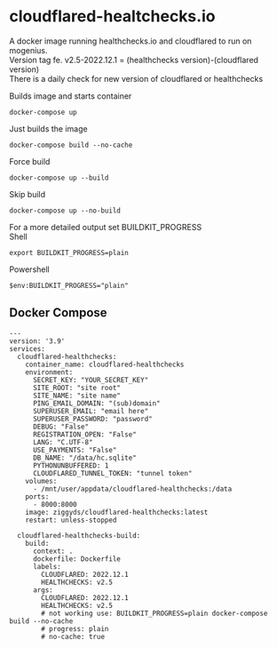 # cloudflared-healtchecks.io
A docker image running healthchecks.io and cloudflared to run on mogenius.\
Version tag fe. v2.5-2022.12.1 = (healthchecks version)-(cloudflared version)\
There is a daily check for new version of cloudflared or healthchecks

Builds image and starts container

	docker-compose up

Just builds the image

	docker-compose build --no-cache

Force build

	docker-compose up --build

Skip build

	docker-compose up --no-build

For a more detailed output set BUILDKIT_PROGRESS\
Shell

  	export BUILDKIT_PROGRESS=plain
Powershell
  
 	$env:BUILDKIT_PROGRESS="plain" 

## Docker Compose
````
---
version: '3.9'
services:
  cloudflared-healthchecks:
    container_name: cloudflared-healthchecks
    environment:
      SECRET_KEY: "YOUR_SECRET_KEY"
      SITE_ROOT: "site root"
      SITE_NAME: "site name"
      PING_EMAIL_DOMAIN: "(sub)domain"
      SUPERUSER_EMAIL: "email here"
      SUPERUSER_PASSWORD: "password"
      DEBUG: "False"
      REGISTRATION_OPEN: "False"
      LANG: "C.UTF-8"
      USE_PAYMENTS: "False"
      DB_NAME: "/data/hc.sqlite"
      PYTHONUNBUFFERED: 1
      CLOUDFLARED_TUNNEL_TOKEN: "tunnel token"
    volumes:
      - /mnt/user/appdata/cloudflared-healthchecks:/data
    ports:
      - 8000:8000
    image: ziggyds/cloudflared-healthchecks:latest
    restart: unless-stopped

  cloudflared-healthchecks-build:
    build:
      context: .
      dockerfile: Dockerfile
      labels:
        CLOUDFLARED: 2022.12.1
        HEALTHCHECKS: v2.5
      args:
        CLOUDFLARED: 2022.12.1
        HEALTHCHECKS: v2.5
        # not working use: BUILDKIT_PROGRESS=plain docker-compose build --no-cache
        # progress: plain
        # no-cache: true
````
